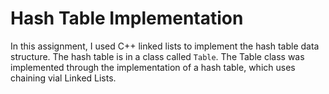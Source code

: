 # Hash Table Implementation

In this assignment, I used C++ linked lists to implement the hash table data structure. The hash table is in a class called `Table`. The Table class was implemented through the implementation of a hash table, which uses chaining vial Linked Lists. 

